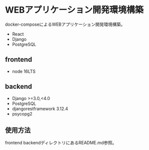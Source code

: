 # WEBアプリケーション開発環境構築

docker-composeによるWEBアプリケーション開発環境構築。

- React
- Django
- PostgreSQL

## frontend

- node 16LTS

## backend

- Django >=3.0,<4.0
- PostgreSQL
- djangorestframework 3.12.4
- psycopg2

## 使用方法

frontend backendディレクトリにあるREADME.md参照。